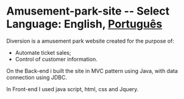 # Amusement-park-site -- Select Language:  **English**, [Português]()
Diversion is a amusement park website created for the purpose of: 

- Automate ticket sales;
- Control of customer information.

On the Back-end i built the site in MVC pattern using Java, with data connection using JDBC.

In Front-end I used java script, html, css and Jquery.
